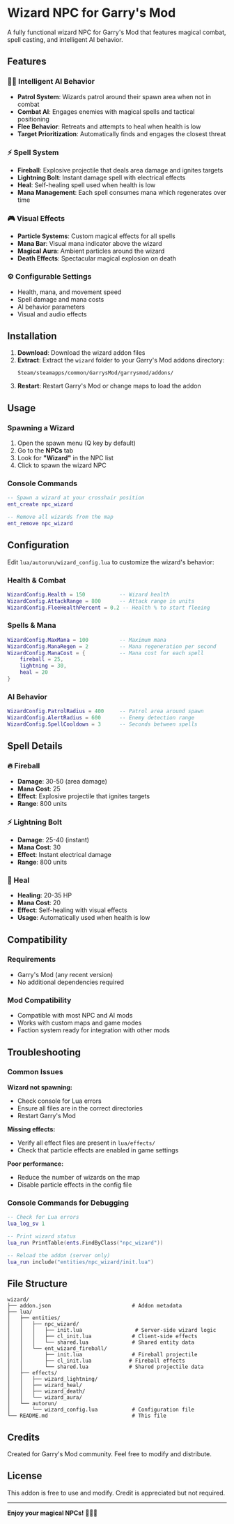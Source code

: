 # Wizard NPC for Garry's Mod

A fully functional wizard NPC for Garry's Mod that features magical combat, spell casting, and intelligent AI behavior.

## Features

### 🧙‍♂️ Intelligent AI Behavior
- **Patrol System**: Wizards patrol around their spawn area when not in combat
- **Combat AI**: Engages enemies with magical spells and tactical positioning
- **Flee Behavior**: Retreats and attempts to heal when health is low
- **Target Prioritization**: Automatically finds and engages the closest threat

### ⚡ Spell System
- **Fireball**: Explosive projectile that deals area damage and ignites targets
- **Lightning Bolt**: Instant damage spell with electrical effects
- **Heal**: Self-healing spell used when health is low
- **Mana Management**: Each spell consumes mana which regenerates over time

### 🎮 Visual Effects
- **Particle Systems**: Custom magical effects for all spells
- **Mana Bar**: Visual mana indicator above the wizard
- **Magical Aura**: Ambient particles around the wizard
- **Death Effects**: Spectacular magical explosion on death

### ⚙️ Configurable Settings
- Health, mana, and movement speed
- Spell damage and mana costs
- AI behavior parameters
- Visual and audio effects

## Installation

1. **Download**: Download the wizard addon files
2. **Extract**: Extract the `wizard` folder to your Garry's Mod addons directory:
   ```
   Steam/steamapps/common/GarrysMod/garrysmod/addons/
   ```
3. **Restart**: Restart Garry's Mod or change maps to load the addon

## Usage

### Spawning a Wizard
1. Open the spawn menu (Q key by default)
2. Go to the **NPCs** tab
3. Look for **"Wizard"** in the NPC list
4. Click to spawn the wizard NPC

### Console Commands
```lua
-- Spawn a wizard at your crosshair position
ent_create npc_wizard

-- Remove all wizards from the map
ent_remove npc_wizard
```

## Configuration

Edit `lua/autorun/wizard_config.lua` to customize the wizard's behavior:

### Health & Combat
```lua
WizardConfig.Health = 150           -- Wizard health
WizardConfig.AttackRange = 800      -- Attack range in units
WizardConfig.FleeHealthPercent = 0.2 -- Health % to start fleeing
```

### Spells & Mana
```lua
WizardConfig.MaxMana = 100          -- Maximum mana
WizardConfig.ManaRegen = 2          -- Mana regeneration per second
WizardConfig.ManaCost = {           -- Mana cost for each spell
    fireball = 25,
    lightning = 30,
    heal = 20
}
```

### AI Behavior
```lua
WizardConfig.PatrolRadius = 400     -- Patrol area around spawn
WizardConfig.AlertRadius = 600      -- Enemy detection range
WizardConfig.SpellCooldown = 3      -- Seconds between spells
```

## Spell Details

### 🔥 Fireball
- **Damage**: 30-50 (area damage)
- **Mana Cost**: 25
- **Effect**: Explosive projectile that ignites targets
- **Range**: 800 units

### ⚡ Lightning Bolt
- **Damage**: 25-40 (instant)
- **Mana Cost**: 30
- **Effect**: Instant electrical damage
- **Range**: 800 units

### 💚 Heal
- **Healing**: 20-35 HP
- **Mana Cost**: 20
- **Effect**: Self-healing with visual effects
- **Usage**: Automatically used when health is low

## Compatibility

### Requirements
- Garry's Mod (any recent version)
- No additional dependencies required

### Mod Compatibility
- Compatible with most NPC and AI mods
- Works with custom maps and game modes
- Faction system ready for integration with other mods

## Troubleshooting

### Common Issues

**Wizard not spawning:**
- Check console for Lua errors
- Ensure all files are in the correct directories
- Restart Garry's Mod

**Missing effects:**
- Verify all effect files are present in `lua/effects/`
- Check that particle effects are enabled in game settings

**Poor performance:**
- Reduce the number of wizards on the map
- Disable particle effects in the config file

### Console Commands for Debugging
```lua
-- Check for Lua errors
lua_log_sv 1

-- Print wizard status
lua_run PrintTable(ents.FindByClass("npc_wizard"))

-- Reload the addon (server only)
lua_run include("entities/npc_wizard/init.lua")
```

## File Structure
```
wizard/
├── addon.json                          # Addon metadata
├── lua/
│   ├── entities/
│   │   ├── npc_wizard/
│   │   │   ├── init.lua                 # Server-side wizard logic
│   │   │   ├── cl_init.lua             # Client-side effects
│   │   │   └── shared.lua              # Shared entity data
│   │   └── ent_wizard_fireball/
│   │       ├── init.lua                # Fireball projectile
│   │       ├── cl_init.lua            # Fireball effects
│   │       └── shared.lua             # Shared projectile data
│   ├── effects/
│   │   ├── wizard_lightning/
│   │   ├── wizard_heal/
│   │   ├── wizard_death/
│   │   └── wizard_aura/
│   └── autorun/
│       └── wizard_config.lua           # Configuration file
└── README.md                           # This file
```

## Credits

Created for Garry's Mod community. Feel free to modify and distribute.

## License

This addon is free to use and modify. Credit is appreciated but not required.

---

**Enjoy your magical NPCs!** 🧙‍♂️✨
